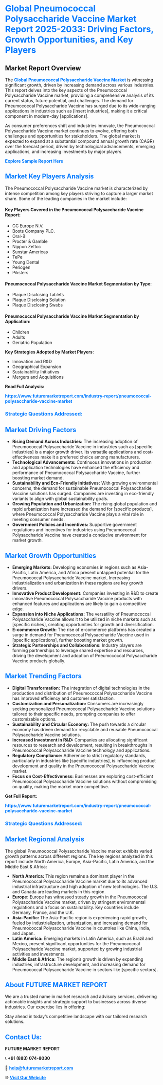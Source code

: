 <h1 style="color: #007BFF;">Global Pneumococcal Polysaccharide Vaccine Market Report 2025-2033: Driving Factors, Growth Opportunities, and Key Players</h1>

<section id="overview">
<h2>Market Report Overview</h2>
<p>The <a href="https://www.futuremarketreport.com/industry-report/pneumococcal-polysaccharide-vaccine-market" style="color: #007BFF; text-decoration: none;"><strong>Global Pneumococcal Polysaccharide Vaccine Market</strong></a> is witnessing significant growth, driven by increasing demand across various industries. This report delves into the key aspects of the Pneumococcal Polysaccharide Vaccine market, providing a comprehensive analysis of its current status, future potential, and challenges. The demand for Pneumococcal Polysaccharide Vaccine has surged due to its wide-ranging applications in industries such as [insert industries], making it a critical component in modern-day [applications].</p>
<p>As consumer preferences shift and industries innovate, the Pneumococcal Polysaccharide Vaccine market continues to evolve, offering both challenges and opportunities for stakeholders. The global market is expected to expand at a substantial compound annual growth rate (CAGR) over the forecast period, driven by technological advancements, emerging applications, and increasing investments by major players.</p>
</section>

<section id="overview">
<p><a href="https://www.futuremarketreport.com/request-sample/reportId=36957" style="color: #007BFF; text-decoration: none;"><strong>Explore Sample Report Here</strong></a></p>
</section>

<section id="key-players">
<h2 style="color: #007BFF;">Market Key Players Analysis</h2>
<p>The Pneumococcal Polysaccharide Vaccine market is characterized by intense competition among key players striving to capture a larger market share. Some of the leading companies in the market include:</p>
<h4>Key Players Covered in the Pneumococcal Polysaccharide Vaccine Report:</h4>
<ul><li>GC Europe N.V.</li><li>Boots Company PLC.</li><li>Oral-B</li><li>Procter &amp; Gamble</li><li>Nippon Zettoc</li><li>Sunstar Americas</li><li>TePe</li><li>Young Dental</li><li>Periogen</li><li>Piksters</li></ul>
<h4>Pneumococcal Polysaccharide Vaccine Market Segmentation by Type:</h4>
<ul><li>Plaque Disclosing Tablets</li><li>Plaque Disclosing Solution</li><li>Plaque Disclosing Swabs</li></ul>

<h4>Pneumococcal Polysaccharide Vaccine Market Segmentation by Application:</h4>
<ul><li>Children</li><li>Adults</li><li>Geriatric Population</li></ul>
<p><strong>Key Strategies Adopted by Market Players:</strong></p>
<ul>
<li>Innovation and R&D</li>
<li>Geographical Expansion</li>
<li>Sustainability Initiatives</li>
<li>Mergers and Acquisitions</li>
</ul>
</section>

<section>
<p><strong>Read Full Analysis: </strong></p><a href="https://www.futuremarketreport.com/industry-report/pneumococcal-polysaccharide-vaccine-market" style="color: #007BFF; text-decoration: none;"><strong>https://www.futuremarketreport.com/industry-report/pneumococcal-polysaccharide-vaccine-market</strong></a>
<h3 style="color: #007BFF;">Strategic Questions Addressed:</h3>
</section>

<section id="driving-factors">
<h2 style="color: #007BFF;">Market Driving Factors</h2>
<ul>
<li><strong>Rising Demand Across Industries:</strong> The increasing adoption of Pneumococcal Polysaccharide Vaccine in industries such as [specific industries] is a major growth driver. Its versatile applications and cost-effectiveness make it a preferred choice among manufacturers.</li>
<li><strong>Technological Advancements:</strong> Continuous innovations in production and application technologies have enhanced the efficiency and performance of Pneumococcal Polysaccharide Vaccine, further boosting market demand.</li>
<li><strong>Sustainability and Eco-Friendly Initiatives:</strong> With growing environmental concerns, the demand for sustainable Pneumococcal Polysaccharide Vaccine solutions has surged. Companies are investing in eco-friendly variants to align with global sustainability goals.</li>
<li><strong>Growing Population and Urbanization:</strong> The rising global population and rapid urbanization have increased the demand for [specific products], where Pneumococcal Polysaccharide Vaccine plays a vital role in meeting consumer needs.</li>
<li><strong>Government Policies and Incentives:</strong> Supportive government regulations and incentives for industries using Pneumococcal Polysaccharide Vaccine have created a conducive environment for market growth.</li>
</ul>
</section>

<section id="growth-opportunities">
<h2 style="color: #007BFF;">Market Growth Opportunities</h2>
<ul>
<li><strong>Emerging Markets:</strong> Developing economies in regions such as Asia-Pacific, Latin America, and Africa present untapped potential for the Pneumococcal Polysaccharide Vaccine market. Increasing industrialization and urbanization in these regions are key growth drivers.</li>
<li><strong>Innovative Product Development:</strong> Companies investing in R&D to create innovative Pneumococcal Polysaccharide Vaccine products with enhanced features and applications are likely to gain a competitive edge.</li>
<li><strong>Expansion into Niche Applications:</strong> The versatility of Pneumococcal Polysaccharide Vaccine allows it to be utilized in niche markets such as [specific niches], creating opportunities for growth and diversification.</li>
<li><strong>E-commerce Growth:</strong> The rise of e-commerce platforms has created a surge in demand for Pneumococcal Polysaccharide Vaccine used in [specific applications], further boosting market growth.</li>
<li><strong>Strategic Partnerships and Collaborations:</strong> Industry players are forming partnerships to leverage shared expertise and resources, driving the development and adoption of Pneumococcal Polysaccharide Vaccine products globally.</li>
</ul>
</section>

<section id="trending-factors">
<h2 style="color: #007BFF;">Market Trending Factors</h2>
<ul>
<li><strong>Digital Transformation:</strong> The integration of digital technologies in the production and distribution of Pneumococcal Polysaccharide Vaccine has improved efficiency and customer satisfaction.</li>
<li><strong>Customization and Personalization:</strong> Consumers are increasingly seeking personalized Pneumococcal Polysaccharide Vaccine solutions tailored to their specific needs, prompting companies to offer customizable options.</li>
<li><strong>Sustainability and Circular Economy:</strong> The push towards a circular economy has driven demand for recyclable and reusable Pneumococcal Polysaccharide Vaccine solutions.</li>
<li><strong>Increased Investment in R&D:</strong> Companies are allocating significant resources to research and development, resulting in breakthroughs in Pneumococcal Polysaccharide Vaccine technology and applications.</li>
<li><strong>Regulatory Compliance:</strong> Adherence to strict regulatory standards, particularly in industries like [specific industries], is influencing product development and quality in the Pneumococcal Polysaccharide Vaccine market.</li>
<li><strong>Focus on Cost-Effectiveness:</strong> Businesses are exploring cost-efficient Pneumococcal Polysaccharide Vaccine solutions without compromising on quality, making the market more competitive.</li>
</ul>
</section>

<section>
<p><strong>Get Full Report: </strong></p><a href="https://www.futuremarketreport.com/industry-report/pneumococcal-polysaccharide-vaccine-market" style="color: #007BFF; text-decoration: none;"><strong>https://www.futuremarketreport.com/industry-report/pneumococcal-polysaccharide-vaccine-market</strong></a>
<h3 style="color: #007BFF;">Strategic Questions Addressed:</h3>
</section>


<section id="regional-analysis">
<h2 style="color: #007BFF;">Market Regional Analysis</h2>
<p>The global Pneumococcal Polysaccharide Vaccine market exhibits varied growth patterns across different regions. The key regions analyzed in this report include North America, Europe, Asia-Pacific, Latin America, and the Middle East & Africa:</p>
<ul>
<li><strong>North America:</strong> This region remains a dominant player in the Pneumococcal Polysaccharide Vaccine market due to its advanced industrial infrastructure and high adoption of new technologies. The U.S. and Canada are leading markets in this region.</li>
<li><strong>Europe:</strong> Europe has witnessed steady growth in the Pneumococcal Polysaccharide Vaccine market, driven by stringent environmental regulations and a focus on sustainability. Key countries include Germany, France, and the U.K.</li>
<li><strong>Asia-Pacific:</strong> The Asia-Pacific region is experiencing rapid growth, fueled by industrialization, urbanization, and increasing demand for Pneumococcal Polysaccharide Vaccine in countries like China, India, and Japan.</li>
<li><strong>Latin America:</strong> Emerging markets in Latin America, such as Brazil and Mexico, present significant opportunities for the Pneumococcal Polysaccharide Vaccine market, supported by growing industrial activities and investments.</li>
<li><strong>Middle East & Africa:</strong> The region’s growth is driven by expanding industries, infrastructure development, and increasing demand for Pneumococcal Polysaccharide Vaccine in sectors like [specific sectors].</li>
</ul>
</section>

<footer>
<h2 style="color: #007BFF;">About FUTURE MARKET REPORT</h2>
<p>We are a trusted name in market research and advisory services, delivering actionable insights and strategic support to businesses across diverse industries. Our expertise lies in offering:</p>

<p>Stay ahead in today’s competitive landscape with our tailored research solutions.</p>

<h2 style="color: #007BFF;">Contact Us:</h2>
<p><strong>FUTURE MARKET REPORT</strong></p>
<p>📞 <strong>+91 (883) 074-8030</strong></p>
<p>📧 <strong><a href="mailto:help@futuremarketreport.com" style="color: #007BFF;">help@futuremarketreport.com</a></strong></p>
<p>🌐 <strong><a href="https://www.futuremarketreport.com/" style="color: #007BFF;">Visit Our Website</a></strong></p>
</footer>